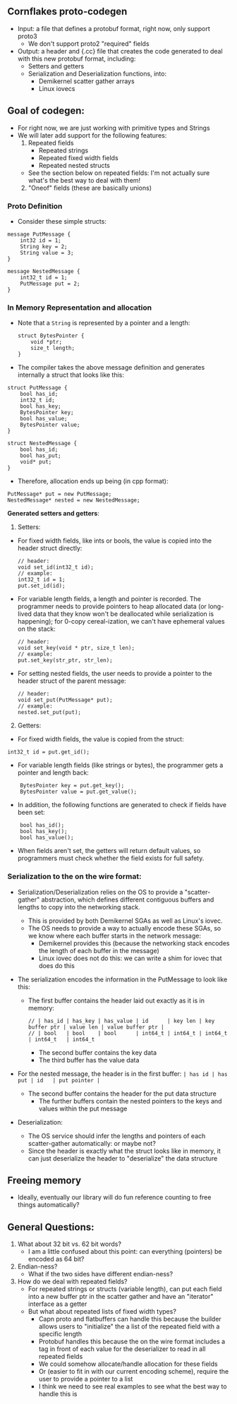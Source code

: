 ## Cornflakes proto-codegen
- Input: a file that defines a protobuf format, right now, only support proto3
    - We don't support proto2 "required" fields
- Output: a header and {.cc} file that creates the code generated to deal with
  this new protobuf format, including:
    - Setters and getters
    - Serialization and Deserialization functions, into:
        - Demikernel scatter gather arrays
        - Linux iovecs

## Goal of codegen:
- For right now, we are just working with primitive types and Strings
- We will later add support for the following features:
    1. Repeated fields
        - Repeated strings
        - Repeated fixed width fields
        - Repeated nested structs
    - See the section below on repeated fields: I'm not actually sure what's the
      best way to deal with them!
    2. "Oneof" fields (these are basically unions)


### Proto Definition
- Consider these simple structs:
```
message PutMessage {
    int32 id = 1;
    String key = 2;
    String value = 3;
}
```
```
message NestedMessage {
    int32_t id = 1;
    PutMessage put = 2;
}
```
### In Memory Representation and allocation
- Note that a `String` is represented by a pointer and a length:
    ```
    struct BytesPointer {
        void *ptr;
        size_t length;
    }
    ```
- The compiler takes the above message definition and generates internally a
  struct that looks like this:
```
struct PutMessage {
    bool has_id;
    int32_t id;
    bool has_key;
    BytesPointer key;
    bool has_value;
    BytesPointer value;
}
```
```
struct NestedMessage {
    bool has_id;
    bool has_put;
    void* put;
}
```
- Therefore, allocation ends up being (in cpp format):
```
PutMessage* put = new PutMessage;
NestedMessage* nested = new NestedMessage;
```

**Generated setters and getters**:
1. Setters:
- For fixed width fields, like ints or bools, the value is copied into the
  header struct directly:
    ```
    // header:
    void set_id(int32_t id);
    // example:
    int32_t id = 1;
    put.set_id(id);
    ```
- For variable length fields, a length and pointer is recorded. The programmer
  needs to provide pointers to heap allocated data (or long-lived data that they
  know won't be deallocated while serialization is happening); for 0-copy cereal-ization,
  we can't have ephemeral values on the stack:
  ```
  // header:
  void set_key(void * ptr, size_t len);
  // example:
  put.set_key(str_ptr, str_len);
  ```
- For setting nested fields, the user needs to provide a pointer to the header
  struct of the parent message:
  ```
  // header:
  void set_put(PutMessage* put);
  // example:
  nested.set_put(put);
  ```

2. Getters:
- For fixed width fields, the value is copied from the struct:
```
int32_t id = put.get_id();
```
- For variable length fields (like strings or bytes), the programmer gets a
  pointer and length back:
```
    BytesPointer key = put.get_key();
    BytesPointer value = put.get_value();
```
- In addition, the following functions are generated to check if fields have
  been set:
```
    bool has_id();
    bool has_key();
    bool has_value();
```
- When fields aren't set, the getters will return default values, so
  programmers must check whether the field exists for full safety.

### Serialization to the on the wire format:
- Serialization/Deserialization relies on the OS to provide a "scatter-gather"
  abstraction, which defines different contiguous buffers and lengths to copy
  into the networking stack.
    - This is provided by both Demikernel SGAs as well as Linux's iovec.
    - The OS needs to provide a way to actually encode these SGAs, so we know
      where each buffer starts in the network message:
        - Demikernel provides this (because the networking stack encodes the
          length of each buffer in the message)
        - Linux iovec does not do this: we can write a shim for iovec that does
          do this
- The serialization encodes the information in the PutMessage to look like
      this:
    - The first buffer contains the header laid out exactly as it is in
      memory:
        ```
        // | has_id | has_key | has_value | id      | key len | key buffer ptr | value len | value buffer ptr |
        // | bool   | bool    | bool      | int64_t | int64_t | int64_t        | int64_t   | int64_t
        ```
        - The second buffer contains the key data
        - The third buffer has the value data
- For the nested message, the header is in the first buffer:
       ```
       | has id | has put | id   | put pointer |
       ```
    - The second buffer contains the header for the put data structure
        - The further buffers contain the nested pointers to the keys and values
          within the put message

- Deserialization:
    - The OS service should infer the lengths and pointers of each
      scatter-gather automatically: or maybe not?
    - Since the header is exactly what the struct looks like in memory, it can
      just deserialize the header to "deserialize" the data structure

## Freeing memory
- Ideally, eventually our library will do fun reference counting to free things
  automatically?

## General Questions:
1. What about 32 bit vs. 62 bit words?
    - I am a little confused about this point: can everything (pointers) be
      encoded as 64 bit?
2. Endian-ness?
    - What if the two sides have different endian-ness?
3. How do we deal with repeated fields?
    - For repeated strings or structs (variable length), can put each field into a new buffer ptr in the scatter
      gather and have an "iterator" interface as a getter
    - But what about repeated lists of fixed width types?
        - Capn proto and flatbuffers can handle this because the builder allows
          users to "initialize" the a list of the repeated field with a specific
          length
        - Protobuf handles this because the on the wire format includes a tag in
          front of each value for the deserializer to read in all repeated
          fields
        - We could somehow allocate/handle allocation for these fields
        - Or (easier to fit in with our current encoding scheme), require the
          user to provide a pointer to a list
        - I think we need to see real examples to see what the best way to
          handle this is

